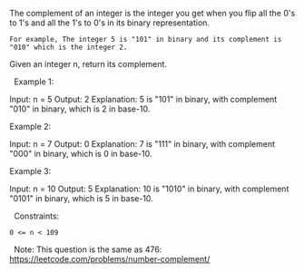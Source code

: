 The complement of an integer is the integer you get when you flip all the 0's to 1's and all the 1's to 0's in its binary representation.


	For example, The integer 5 is "101" in binary and its complement is "010" which is the integer 2.


Given an integer n, return its complement.

 
Example 1:

Input: n = 5
Output: 2
Explanation: 5 is "101" in binary, with complement "010" in binary, which is 2 in base-10.


Example 2:

Input: n = 7
Output: 0
Explanation: 7 is "111" in binary, with complement "000" in binary, which is 0 in base-10.


Example 3:

Input: n = 10
Output: 5
Explanation: 10 is "1010" in binary, with complement "0101" in binary, which is 5 in base-10.


 
Constraints:


	0 <= n < 109


 
Note: This question is the same as 476: https://leetcode.com/problems/number-complement/
